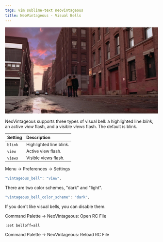 ```yaml
---
tags: vim sublime-text neovintageous
title: NeoVintageous - Visual Bells
---
```


![Vanilla Sky (2001)](/assets/vanilla-sky.webp)

NeoVintageous supports three types of visual bell: a highlighted line *blink*, an active *view* flash, and a visible *views* flash. The default is blink.

Setting | Description
:------ | :----------
`blink` | Highlighted line blink.
`view`  | Active view flash.
`views` | Visible views flash.

Menu → Preferences → Settings

```js
"vintageous_bell": "view",
````

There are two color schemes, "dark" and "light".

```js
"vintageous_bell_color_scheme": "dark",
````

If you don't like visual bells, you can disable them.

Command Palette → NeoVintageous: Open RC File

```vim
:set belloff=all
```

Command Palette → NeoVintageous: Reload RC File
